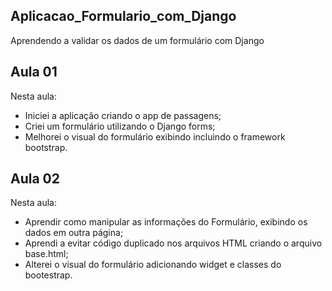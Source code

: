 ## Aplicacao_Formulario_com_Django
Aprendendo a validar os dados de um formulário com Django

## Aula 01

Nesta aula:

- Iniciei a aplicação criando o app de passagens;
- Criei um formulário utilizando o Django forms;
- Melhorei o visual do formulário exibindo incluindo o framework bootstrap.

## Aula 02

Nesta aula:

- Aprendir como manipular as informações do Formulário, exibindo os dados em outra página;
- Aprendi a evitar código duplicado nos arquivos HTML criando o arquivo base.html;
- Alterei o visual do formulário adicionando widget e classes do bootestrap.